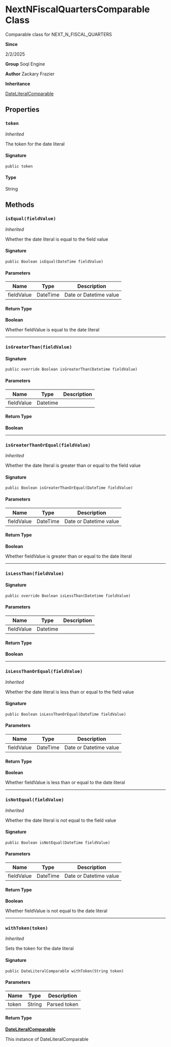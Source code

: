 # NextNFiscalQuartersComparable Class

Comparable class for NEXT_N_FISCAL_QUARTERS

**Since** 

2/2/2025

**Group** Soql Engine

**Author** Zackary Frazier

**Inheritance**

[DateLiteralComparable](DateLiteralComparable.md)

## Properties
### `token`

*Inherited*

The token for the date literal

#### Signature
```apex
public token
```

#### Type
String

## Methods
### `isEqual(fieldValue)`

*Inherited*

Whether the date literal is equal to the field value

#### Signature
```apex
public Boolean isEqual(DateTime fieldValue)
```

#### Parameters
| Name | Type | Description |
|------|------|-------------|
| fieldValue | DateTime | Date or Datetime value |

#### Return Type
**Boolean**

Whether fieldValue is equal to the date literal

---

### `isGreaterThan(fieldValue)`

#### Signature
```apex
public override Boolean isGreaterThan(Datetime fieldValue)
```

#### Parameters
| Name | Type | Description |
|------|------|-------------|
| fieldValue | Datetime |  |

#### Return Type
**Boolean**

---

### `isGreaterThanOrEqual(fieldValue)`

*Inherited*

Whether the date literal is greater than or equal to the field value

#### Signature
```apex
public Boolean isGreaterThanOrEqual(DateTime fieldValue)
```

#### Parameters
| Name | Type | Description |
|------|------|-------------|
| fieldValue | DateTime | Date or Datetime value |

#### Return Type
**Boolean**

Whether fieldValue is greater than or equal to the date literal

---

### `isLessThan(fieldValue)`

#### Signature
```apex
public override Boolean isLessThan(Datetime fieldValue)
```

#### Parameters
| Name | Type | Description |
|------|------|-------------|
| fieldValue | Datetime |  |

#### Return Type
**Boolean**

---

### `isLessThanOrEqual(fieldValue)`

*Inherited*

Whether the date literal is less than or equal to the field value

#### Signature
```apex
public Boolean isLessThanOrEqual(DateTime fieldValue)
```

#### Parameters
| Name | Type | Description |
|------|------|-------------|
| fieldValue | DateTime | Date or Datetime value |

#### Return Type
**Boolean**

Whether fieldValue is less than or equal to the date literal

---

### `isNotEqual(fieldValue)`

*Inherited*

Whether the date literal is not equal to the field value

#### Signature
```apex
public Boolean isNotEqual(DateTime fieldValue)
```

#### Parameters
| Name | Type | Description |
|------|------|-------------|
| fieldValue | DateTime | Date or Datetime value |

#### Return Type
**Boolean**

Whether fieldValue is not equal to the date literal

---

### `withToken(token)`

*Inherited*

Sets the token for the date literal

#### Signature
```apex
public DateLiteralComparable withToken(String token)
```

#### Parameters
| Name | Type | Description |
|------|------|-------------|
| token | String | Parsed token |

#### Return Type
**[DateLiteralComparable](DateLiteralComparable.md)**

This instance of DateLiteralComparable